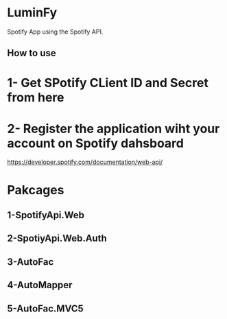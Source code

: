 # LuminFy
Spotify App using the Spotify API. 


## How to use

# 1- Get SPotify CLient ID and Secret from here
# 2- Register the application wiht your account on Spotify dahsboard

https://developer.spotify.com/documentation/web-api/

# Pakcages

## 1-SpotifyApi.Web
## 2-SpotiyApi.Web.Auth
## 3-AutoFac
## 4-AutoMapper
## 5-AutoFac.MVC5


